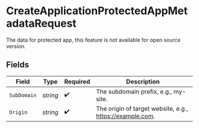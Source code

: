 # CreateApplicationProtectedAppMetadataRequest

The data for protected app, this feature is not available for open source version.


## Fields

| Field                                                    | Type                                                     | Required                                                 | Description                                              |
| -------------------------------------------------------- | -------------------------------------------------------- | -------------------------------------------------------- | -------------------------------------------------------- |
| `SubDomain`                                              | *string*                                                 | :heavy_check_mark:                                       | The subdomain prefix, e.g., my-site.                     |
| `Origin`                                                 | *string*                                                 | :heavy_check_mark:                                       | The origin of target website, e.g., https://example.com. |